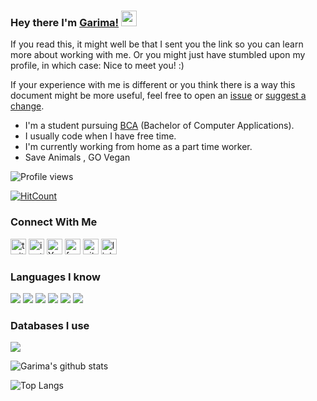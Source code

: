 ### Hey there I'm [Garima!](https://garima-sharma814.github.io/My-website/) <img src="https://media.giphy.com/media/hvRJCLFzcasrR4ia7z/giphy.gif" width="25px"></a>
If you read this, it might well be that I sent you the link so you can learn more about working with me. Or you might just have stumbled upon my profile, in which case: Nice to meet you! :)

If your experience with me is different or you think there is a way this document might be more useful, feel free to open an [issue](https://github.com/Garima-sharma814/Garima-sharma814/issues/new) or [suggest a change](https://github.com/Garima-sharma814/Garima-sharma814/edit/main/README.md).

- I'm a student pursuing [BCA](https://collegedunia.com/courses/bachelor-of-computer-applications-bca) (Bachelor of Computer Applications).
- I usually code when I have free time.
- I'm currently working from home as a part time worker.
- Save Animals , GO Vegan

![Profile views](https://gpvc.arturio.dev/Garima-sharma814)

[![HitCount](http://hits.dwyl.com/Garima-sharma814/{project}.svg)](http://hits.dwyl.com/Garima-sharma814/{project})






### Connect With Me 
[<img src='https://cdn.jsdelivr.net/npm/simple-icons@3.0.1/icons/twitter.svg' alt='twitter' height='25'>](https://twitter.com/garimavatss) 
[<img src='https://cdn.jsdelivr.net/npm/simple-icons@3.0.1/icons/instagram.svg' alt='instagram' height='25'>](https://www.instagram.com/garima.vatss/?r=nametag) 
[<img src='https://cdn.jsdelivr.net/npm/simple-icons@3.0.1/icons/youtube.svg' alt='YouTube' height='25'>](https://www.youtube.com/channel/UCheHxaUY0R5NWDDXLa5siWQ?view_as=subscriber) 
[<img src='https://cdn.jsdelivr.net/npm/simple-icons@3.0.1/icons/facebook.svg' alt='facebook' height='25'>](https://m.me/garima.vats.143) 
[<img src='https://cdn.jsdelivr.net/npm/simple-icons@3.0.1/icons/github.svg' alt='github' height='25'>](https://github.com/Garima-sharma814) 
[<img src='https://simpleicons.org/icons/linkedin.svg' alt='linkedin' height='25'>](https://www.linkedin.com/in/garima-sharma-6621701b3) 

### Languages I know 
<img src="https://img.shields.io/badge/python%20-%2314354C.svg?&style=for-the-badge&logo=python&logoColor=white"/> <img src="https://img.shields.io/badge/c%20-%2300599C.svg?&style=for-the-badge&logo=c&logoColor=white"/> <img src="https://img.shields.io/badge/c++%20-%2300599C.svg?&style=for-the-badge&logo=c%2B%2B&ogoColor=white"/> <img src="https://img.shields.io/badge/java-%23ED8B00.svg?&style=for-the-badge&logo=java&logoColor=white"/> <img src="https://img.shields.io/badge/javascript%20-%2314354C.svg?&style=for-the-badge&logo=javascript&logoColor=white"/> <img src="https://img.shields.io/badge/html%20-%2314354C.svg?&style=for-the-badge&logo=html&logoColor=white"/>

### Databases I use
<img src="https://img.shields.io/badge/mysql-%2300f.svg?&style=for-the-badge&logo=mysql&logoColor=white"/>

![Garima's github stats](https://github-readme-stats.vercel.app/api?username=Garima-sharma814&show_icons=true)





![Top Langs](https://github-readme-stats.vercel.app/api/top-langs/?username=Garima-sharma814&layout=compact)
